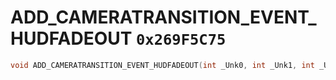 # ADD_CAMERATRANSITION_EVENT_HUDFADEOUT `0x269F5C75`

```cpp
void ADD_CAMERATRANSITION_EVENT_HUDFADEOUT(int _Unk0, int _Unk1, int _Unk2, int _Unk3);
```